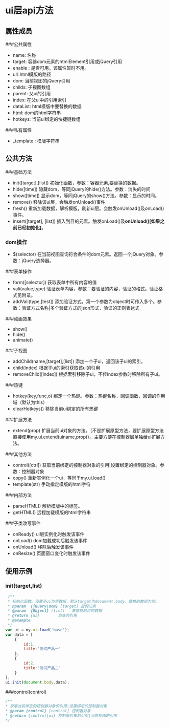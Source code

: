 ui层api方法
=
属性成员
-

###公共属性

* name: 名称
* target: 容器dom元素的htmlElement引用或jQuery引用
* enable : 是否可用。该属性暂时不用。
* url:html模版的路径
* dom: 当前视图的jQuery引用
* childs: 子视图数组
* parent: 父ui的引用
* index: 在父ui中的引用索引
* dataList: html模版中要替换的数据
* html: dom的html字符串
* hotkeys: 当前ui绑定的快捷键数组

###私有属性

* _template : 模版字符串

公共方法
-
###基础方法

* init([target],[list]) 初始化函数，参数：容器元素,要替换的数据。
* hide([time]) 隐藏dom，等同jQuery的hide()方法。参数：消失的时间
* show([time]) 显示dom，等同jQuery的show()方法。参数：显示的时间。
* remove() 移除该ui层，会触发onUnload()事件
* fresh() 重新加载数据，解析模版，刷新ui层。会触发onUnload()及onLoad()事件。
* insert([target], [list]) 插入到目的元素。触发onLoad()及**onUnload()[如果之前已经初始化]**。

### dom操作

* $(selector) 在当前视图查询符合条件的dom元素。返回一个jQuery对象。参数：jQuery选择器。

###表单操作

* form([selector]) 获取表单中所有内容的值
* vali(value,type) 验证表单内容，参数：要验证的内容，验证的格式。验证格式见附录。
* addVali(type,[test]) 添加验证方式，第一个参数为object时可传入多个。参数：验证方式名称|多个验证方式的json形式，验证的正则表达式

###动画效果

* show()
* hide()
* animate()

###子视图

* addChild(name,[target],[list]) 添加一个子ui，返回该子ui的索引。
* child(index) 根据子ui的索引获取该ui的引用
* removeChild([index]) 根据索引移除子ui，不传index参数时移除所有子ui。

###热键

* hotkey(key,func,o) 绑定一个热键。参数：热键名称，回调函数，回调的作用域（默认为this）
* clearHotkeys() 移除当前ui绑定的所有热键

###扩展方法

* extend(prop) 扩展当前ui对象的方法。（不是扩展原型方法，要扩展原型方法直接使用my.ui.extend(uiname,prop)）。主要方便在控制器层单独给ui扩展方法。

###其他方法

* control([ctrl]) 获取当前绑定的控制器对象的引用|设置绑定的控制器对象。参数：控制器对象
* copy() 重新实例化一个ui，等同于my.ui.load()
* template(str) 手动指定模版的html字符 

###内部方法

* parseHTML() 解析模版中的标签。
* getHTML() 远程加载模版的html字符串

###子类改写事件

* onReady() ui层实例化时触发该事件
* onLoad() dom加载成功后触发该事件
* onUnload() 移除后触发该事件
* onResize() 页面窗口变化时触发该事件

使用示例
-
### init(target,list)
```js
 /**
 * 初始化函数。设置子ui为空数组，默认target为document.body，替换的数组为空。
 * @param  {jQuery|dom} [target] 目的元素
 * @param  {Object} [list]   要替换的目的数据
 * @return {ui}        自身的引用
 * @example
 */
var ui = my.ui.load('base');
var data = [
	{
		id:1,
		title:'测试产品一'
	},
	{
		id:2,
		title:'测试产品二'
	}
];
ui.init(document.body,data);
```

###control(control)
```js
/**
* 获取当前绑定的控制器对象的引用|设置绑定的控制器对象
* @param {control} [control] 控制器对象
* @return {control|ui} 控制器对象的引用|当前视图的引用
*/
```
